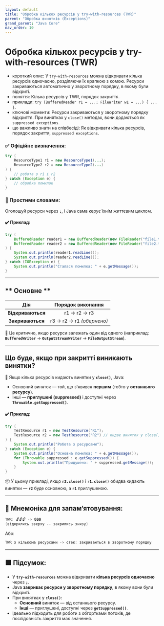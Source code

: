 ```yaml
---
layout: default
title: "Обробка кількох ресурсів у try-with-resources (TWR)"
parent: "Обробка винятків (Exceptions)"
grand_parent: "Java Core"
nav_order: 10
---
```


# Обробка кількох ресурсів у try-with-resources (TWR)

*   короткий опис: У `try-with-resources` можна відкривати кілька ресурсів одночасно, розділяючи їх крапкою з комою. Ресурси закриваються автоматично у зворотному порядку, в якому були відкриті.
*   поняття: Кілька ресурсів у TWR, порядок закриття.
*   приклади: `try (BufferedReader r1 = ...; FileWriter w1 = ...) { ... }`.
*   ключові моменти: Ресурси закриваються у зворотному порядку відкриття. При винятках у `close()` методах, вони додаються як `suppressed exceptions`.
*   що важливо знати на співбесіді: Як відкривати кілька ресурсів, порядок закриття, `suppressed exceptions`.


### **✅ Офіційне визначення:**

```java
try (
    ResourceType1 r1 = new ResourceType1(...);
    ResourceType2 r2 = new ResourceType2(...)
) {
    // робота з r1 і r2
} catch (Exception e) {
    // обробка помилок
}
```

### **🧠 Простими словами:**

Оголошуй ресурси через **`;`**, і Java сама керує їхнім життєвим циклом.

#### **✔️ Приклад:**

```java
try (
    BufferedReader reader1 = new BufferedReader(new FileReader("file1.txt"));
    BufferedReader reader2 = new BufferedReader(new FileReader("file2.txt"))
) {
    System.out.println(reader1.readLine());
    System.out.println(reader2.readLine());
} catch (IOException e) {
    System.out.println("Сталася помилка: " + e.getMessage());
}
```

---

## ** Основне **


| Дія | Порядок виконання |
| :---: | :---: |
| **Відкриваються** | r1 -> r2 -> r3 |
| **Закриваються** | r3 -> r2 -> r1 *(обернено)* |

📌 Це критично, якщо ресурси залежать один від одного (наприклад: **`BufferedWriter`** -> **`OutputStreamWriter`** -> **`FileOutputStream`**).

---

## **Що буде, якщо при закритті виникають винятки?**

📌 Якщо кілька ресурсів кидають винятки у **`close()`**, Java:

* Основний виняток — той, що з'явився **першим** (тобто у **останнього ресурсу**).
* Інші — **приглушені (suppressed)** і доступні через **`Throwable.getSuppressed()`**.

#### **✔️ Приклад:**

```java
try (
    TestResource r1 = new TestResource("R1");
    TestResource r2 = new TestResource("R2") // кидає виняток у close()
) {
    System.out.println("Робота з ресурсами");
} catch (Exception e) {
    System.out.println("Основна помилка: " + e.getMessage());
    for (Throwable suppressed : e.getSuppressed()) {
        System.out.println("Придушено: " + suppressed.getMessage());
    }
}
```

📦 У цьому прикладі, якщо **`r2.close()`** і **`r1.close()`** обидва кидають винятки — **`r2`** буде основною, а **`r1`** приглушеною.

---

## **🧠 Мнемоніка для запам’ятовування:**

```java
TWR: 🔓🔓🔓 -> 🔒🔒🔒
(відкрились зверху -- закрились знизу)
```

Або:


```java
TWR з кількома ресурсами -> стек: закриваються в зворотному порядку
```

---

## **🟩 Підсумок:**

* У **`try-with-resources`** можна відкривати **кілька ресурсів одночасно** через **`;`**.
* Java **закриває ресурси у зворотному порядку**, в якому вони були відкриті.
* При винятках у **`close()`**:
    * **Основний** виняток — від останнього ресурсу.
    * **Інші** — приглушені, доступні через **`getSuppressed()`**.
* Ідеально підходить для роботи з обгортками потоків, де послідовність закриття має значення.